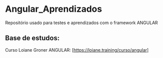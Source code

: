# Angular_Aprendizados
Repositório usado para testes e aprendizados com o framework ANGULAR

## Base de estudos: 

Curso Loiane Groner ANGULAR: [https://loiane.training/curso/angular]
